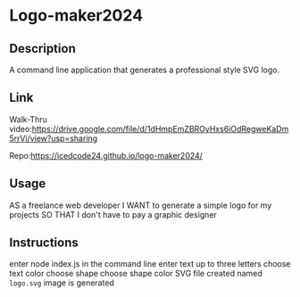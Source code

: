 # Logo-maker2024

## Description 
A command line application that generates a professional style SVG logo.
## Link
Walk-Thru video:https://drive.google.com/file/d/1dHmpEmZBROyHxs6iOdRegweKaDm5rrVi/view?usp=sharing

Repo:https://icedcode24.github.io/logo-maker2024/

## Usage
AS a freelance web developer
I WANT to generate a simple logo for my projects
SO THAT I don't have to pay a graphic designer
## Instructions
enter node index.js in the command line
enter text up to three letters 
choose text color
choose shape
choose shape color
SVG file created named `logo.svg`
image is generated
